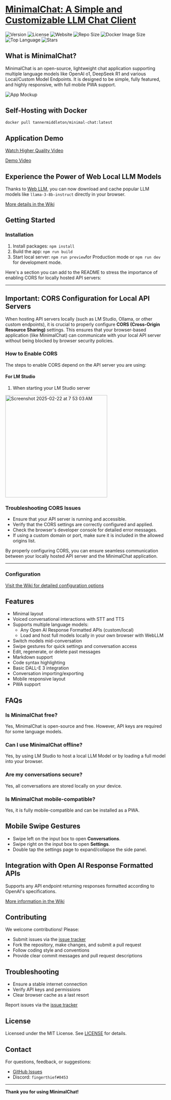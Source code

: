 # [**MinimalChat: A Simple and Customizable LLM Chat Client**](https://minimalchat.app)

![Version](https://img.shields.io/badge/version-6.3.0-blue)
![License](https://img.shields.io/badge/license-MIT-green)
![Website](https://img.shields.io/website?url=https%3A%2F%2Fminimalchat.app)
![Repo Size](https://img.shields.io/github/repo-size/fingerthief/minimal-chat)
![Docker Image Size](https://img.shields.io/docker/image-size/tannermiddleton/minimal-chat)
![Top Language](https://img.shields.io/github/languages/top/fingerthief/minimal-chat)
![Stars](https://img.shields.io/github/stars/fingerthief/minimal-chat)

## What is MinimalChat?

MinimalChat is an open-source, lightweight chat application supporting multiple language models like OpenAI o1, DeepSeek R1 and various Local/Custom Model Endpoints. It is designed to be simple, fully featured, and highly responsive, with full mobile PWA support.

![App Mockup](https://github.com/fingerthief/minimal-chat/assets/2380471/46e9b2bc-abcc-44b5-9ff0-1019d5dc6bdf)

## Self-Hosting with Docker

```sh
docker pull tannermiddleton/minimal-chat:latest
```

## Application Demo

[Watch Higher Quality Video](https://www.youtube.com/watch?v=bO78W8MPWgE)

[Demo Video](https://github.com/fingerthief/minimal-chat/assets/2380471/e93141b7-1ee1-4dbf-a106-0d92897d899b)

## Experience the Power of Web Local LLM Models

Thanks to [Web LLM](https://github.com/mlc-ai/web-llm), you can now download and cache popular LLM models like `llama-3-8b-instruct` directly in your browser.

[More details in the Wiki](https://github.com/fingerthief/minimal-chat/wiki/Host-and-Run-Entire-LLM-Models-Directly-in-the-Browser-Locally)

## Getting Started

### Installation

1. Install packages: `npm install`
2. Build the app: `npm run build`
3. Start local server: `npm run preview`for Production mode or `npm run dev` for development mode.

Here's a section you can add to the README to stress the importance of enabling CORS for locally hosted API servers:

---

## **Important: CORS Configuration for Local API Servers**

When hosting API servers locally (such as LM Studio, Ollama, or other custom endpoints), it is crucial to properly configure **CORS (Cross-Origin Resource Sharing)** settings. This ensures that your browser-based application (like MinimalChat) can communicate with your local API server without being blocked by browser security policies.

### How to Enable CORS
The steps to enable CORS depend on the API server you are using:

#### For LM Studio
1. When starting your LM Studio server
   
<img width="320" alt="Screenshot 2025-02-22 at 7 53 03 AM" src="https://github.com/user-attachments/assets/46b74071-a194-41fe-8fc3-f5bce191eece" />

### Troubleshooting CORS Issues
- Ensure that your API server is running and accessible.
- Verify that the CORS settings are correctly configured and applied.
- Check the browser's developer console for detailed error messages.
- If using a custom domain or port, make sure it is included in the allowed origins list.

By properly configuring CORS, you can ensure seamless communication between your locally hosted API server and the MinimalChat application.

--- 

### Configuration

[Visit the Wiki for detailed configuration options](https://github.com/fingerthief/minimal-chat/wiki/Configuration-Options-Explained)

## Features

- Minimal layout
- Voiced conversational interactions with STT and TTS
- Supports multiple language models:
  - Any Open AI Response Formatted APIs (custom/local)
  - Load and host full models locally in your own browser with WebLLM
- Switch models mid-conversation
- Swipe gestures for quick settings and conversation access
- Edit, regenerate, or delete past messages
- Markdown support
- Code syntax highlighting
- Basic DALL-E 3 integration
- Conversation importing/exporting
- Mobile responsive layout
- PWA support

## FAQs

### Is MinimalChat free?

Yes, MinimalChat is open-source and free. However, API keys are required for some language models.

### Can I use MinimalChat offline?

Yes, by using LM Studio to host a local LLM Model or by loading a full model into your browser.

### Are my conversations secure?

Yes, all conversations are stored locally on your device.

### Is MinimalChat mobile-compatible?

Yes, it is fully mobile-compatible and can be installed as a PWA.

## Mobile Swipe Gestures

- Swipe left on the input box to open **Conversations**.
- Swipe right on the input box to open **Settings**.
- Double tap the settings page to expand/collapse the side panel.

## Integration with Open AI Response Formatted APIs

Supports any API endpoint returning responses formatted according to OpenAI's specifications.

[More information in the Wiki](https://github.com/fingerthief/minimal-chat/wiki/Open-AI-Formatted-Response-APIs)

## Contributing

We welcome contributions! Please:

- Submit issues via the [issue tracker](https://github.com/fingerthief/minimal-chat/issues)
- Fork the repository, make changes, and submit a pull request
- Follow coding style and conventions
- Provide clear commit messages and pull request descriptions

## Troubleshooting

- Ensure a stable internet connection
- Verify API keys and permissions
- Clear browser cache as a last resort

Report issues via the [issue tracker](https://github.com/fingerthief/minimal-chat/issues)

## License

Licensed under the MIT License. See [LICENSE](LICENSE) for details.

## Contact

For questions, feedback, or suggestions:

- [GitHub Issues](https://github.com/fingerthief/minimal-chat/issues)
- Discord: `fingerthief#0453`

---

**Thank you for using MinimalChat!**
